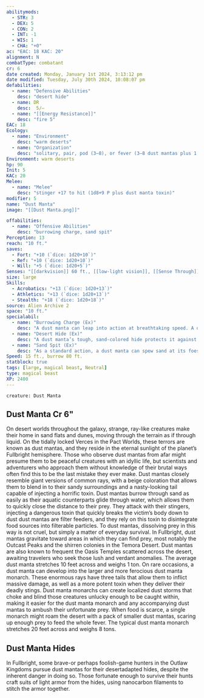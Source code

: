 ```yaml
---
abilitymods:
  - STR: 3
  - DEX: 5
  - CON: 2
  - INT: -1
  - WIS: 1
  - CHA: "+0"
ac: "EAC: 18 KAC: 20" 
alignment: N
combatType: combatant
cr: 6
date created: Monday, January 1st 2024, 3:13:12 pm
date modified: Tuesday, July 30th 2024, 10:08:07 pm
defabilities:
  - name: "Defensive Abilities"
    desc: "desert hide"
  - name: DR
    desc:  5/—
  - name: "[[Energy Resistance]]"
    desc: "fire 5"
EAC: 18
Ecology:
  - name: "Environment"
    desc: "warm deserts"
  - name: "Organization"
    desc: "solitary, pair, pod (3–8), or fever (3–8 dust mantas plus 1 dust manta monarch)"
Environment: warm deserts
hp: 90
Init: 5
KAC: 20
Melee:
  - name: "Melee"
    desc: "stinger +17 to hit (1d8+9 P plus dust manta toxin)"
modifier: 5
name: "Dust Manta"
image: "[[Dust Manta.png]]"

offabilities:
  - name: "Offensive Abilities"
    desc: "burrowing charge, sand spit"
Perception: 13
reach: "10 ft."
saves:
  - Fort: "+10 (`dice: 1d20+10`)"
  - Ref: "+10 (`dice: 1d20+10`)"
  - Will: "+5 (`dice: 1d20+5`)" 
Senses: "[[darkvision]] 60 ft., [[low-light vision]], [[Sense Through]] (vision [sand only])"
size: large
Skills:
  - Acrobatics: "+13 (`dice: 1d20+13`)"
  - Athletics: "+13 (`dice: 1d20+13`)"
  - Stealth: "+18 (`dice: 1d20+18`)"
source: Alien Archive 2 
space: "10 ft."
specialabil:
  - name: "Burrowing Charge (Ex)"
    desc: "A dust manta can leap into action at breathtaking speed. A dust manta that takes the charge action using its burrow speed doesn’t take the normal charge penalties to its attack roll or its AC, and its target must succeed at a DC 14 Perception check or the target is flat-footed against the attack."
  - name: "Desert Hide (Ex)"
    desc: "A dust manta’s tough, sand-colored hide protects it against the dangers of the desert, granting it DR 5/— and resistance to fire 5. In addition, if a dust manta is at least halfway buried in sand or any fine, similarly colored substance, it can attempt a Stealth check to hide as if it had cover or concealment."
  - name: "Sand Spit (Ex)"
    desc: "As a standard action, a dust manta can spew sand at its foes in a 30-foot cone. Each creature in the area must succeed at a DC 14 Reflex save or become blinded for 1 round."
Speed: 15 ft., burrow 80 ft. 
statblock: true
tags: [large, magical beast, Neutral]
type: magical beast
XP: 2400 
---
```


```statblock
creature: Dust Manta
```

## Dust Manta Cr 6"

On desert worlds throughout the galaxy, strange, ray-like creatures make their home in sand flats and dunes, moving through the terrain as if through liquid. On the tidally locked Verces in the Pact Worlds, these terrors are known as dust mantas, and they reside in the eternal sunlight of the planet’s Fullbright hemisphere. Those who observe dust mantas from afar might presume them to be peaceful creatures with an idyllic life, but scientists and adventurers who approach them without knowledge of their brutal ways often find this to be the last mistake they ever make.
Dust mantas closely resemble giant versions of common rays, with a beige coloration that allows them to blend in to their sandy surroundings and a nasty-looking tail capable of injecting a horrific toxin. Dust mantas burrow through sand as easily as their aquatic counterparts glide through water, which allows them to quickly close the distance to their prey. They attack with their stingers, injecting a dangerous toxin that quickly breaks the victim’s body down to dust
dust mantas are filter feeders, and they rely on this toxin to disintegrate food sources into filterable particles. To dust mantas, dissolving prey in this way is not cruel, but simply a matter of everyday survival. In Fullbright, dust mantas gravitate toward areas in which they can find prey, most notably the Outcast Peaks and the shirren colonies in the Temora Desert. Dust mantas are also known to frequent the Oasis Temples scattered across the desert, awaiting travelers who seek those lush and verdant anomalies.
The average dust manta stretches 10 feet across and weighs 1 ton.
On rare occasions, a dust manta can develop into the larger and more ferocious dust manta monarch. These enormous rays have three tails that allow them to inflict massive damage, as well as a more potent toxin when they deliver their deadly stings. Dust manta monarchs can create localized dust storms that choke and blind those creatures unlucky enough to be caught within, making it easier for the dust manta monarch and any accompanying dust mantas to ambush their unfortunate prey. When food is scarce, a single monarch might roam the desert with a pack of smaller dust mantas, scaring up enough prey to feed the whole fever.
The typical dust manta monarch stretches 20 feet across and weighs 8 tons.

## Dust Manta Hides

In Fullbright, some brave-or perhaps foolish-game hunters in the Outlaw Kingdoms pursue dust mantas for their desertadapted hides, despite the inherent danger in doing so. Those fortunate enough to survive their hunts craft suits of light armor from the hides, using nanocarbon filaments to stitch the armor together.
